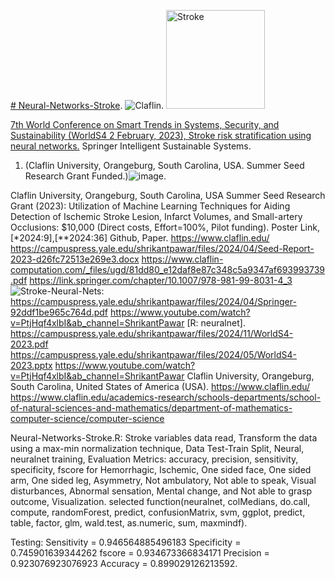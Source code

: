 [# Neural-Networks-Stroke](https://campuspress.yale.edu/shrikantpawar/files/2023/08/Smart-trends-in-systems-certificate.pdf).
![Claflin](https://github.com/spawar2/Neural-Networks-Stroke/assets/25118302/f6d2aff8-a896-4f69-b035-bf8265ee4a6e).
<img width="158" alt="Stroke" src="https://github.com/spawar2/Neural-Networks-Stroke/assets/25118302/3c111b32-4812-427a-966d-eb07dc26bf46">

[7th World Conference on Smart Trends in Systems, Security, and Sustainability (WorldS4 2 February, 2023), Stroke risk stratification using neural networks.](https://worlds4.co.uk/agenda.html)
Springer Intelligent Sustainable Systems.
1.	(Claflin University,  Orangeburg, South Carolina, USA. Summer Seed Research Grant Funded.)![image](https://github.com/spawar2/Neural-Networks-Stroke/assets/25118302/40e803e5-4adc-4648-a4f8-98519fba15fb).

Claflin University, Orangeburg, South Carolina, USA  Summer Seed Research Grant (2023): Utilization of Machine Learning Techniques for Aiding Detection of Ischemic Stroke Lesion, Infarct Volumes, and Small-artery Occlusions: $10,000 (Direct costs, Effort=100%, Pilot funding). Poster Link, [*2024:9],[**2024:36] Github, Paper. 
https://www.claflin.edu/
https://campuspress.yale.edu/shrikantpawar/files/2024/04/Seed-Report-2023-d26fc72513e269e3.docx
https://www.claflin-computation.com/_files/ugd/81dd80_e12daf8e87c348c5a9347af693993739.pdf
https://link.springer.com/chapter/10.1007/978-981-99-8031-4_3
![Stroke-Neural-Nets:](https://github.com/spawar2/Neural-Networks-Stroke/assets/25118302/9a7074ca-b34f-43f9-8664-b8ac01c36a06) https://campuspress.yale.edu/shrikantpawar/files/2024/04/Springer-92ddf1be965c764d.pdf
https://www.youtube.com/watch?v=PtjHqf4xlbI&ab_channel=ShrikantPawar
[R: neuralnet].
https://campuspress.yale.edu/shrikantpawar/files/2024/11/WorldS4-2023.pdf
https://campuspress.yale.edu/shrikantpawar/files/2024/05/WorldS4-2023.pptx
https://www.youtube.com/watch?v=PtjHqf4xlbI&ab_channel=ShrikantPawar
Claflin University, Orangeburg, South Carolina, United States of America (USA). 
https://www.claflin.edu/ https://www.claflin.edu/academics-research/schools-departments/school-of-natural-sciences-and-mathematics/department-of-mathematics-computer-science/computer-science

Neural-Networks-Stroke.R: Stroke variables data read, Transform the data using a max-min normalization technique, Data Test-Train Split, Neural, neuralnet training, Evaluation Metrics: accuracy, precision, sensitivity, specificity, fscore for Hemorrhagic, Ischemic, One sided face, One sided arm, One sided leg, Asymmetry, Not ambulatory, Not able to speak, Visual disturbances, Abnormal sensation, Mental change, and Not able to grasp outcome, Visualization.
selected function(neuralnet, colMedians, do.call, compute, randomForest, predict, confusionMatrix, svm, ggplot, predict, table, factor, glm, wald.test, as.numeric, sum, maxmindf).

Testing: 
Sensitivity = 0.946564885496183
Specificity = 0.745901639344262
fscore = 0.934673366834171
Precision = 0.923076923076923
Accuracy = 0.899029126213592. 
